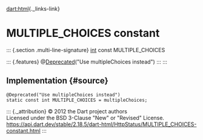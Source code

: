 [dart:html](../../dart-html/dart-html-library){._links-link}

MULTIPLE\_CHOICES constant
==========================

::: {.section .multi-line-signature}
[int](../../dart-core/int-class) const MULTIPLE\_CHOICES

::: {.features}
@[Deprecated](../../dart-core/deprecated-class)(\"Use multipleChoices
instead\")
:::
:::

Implementation {#source}
--------------

``` {.language-dart data-language="dart"}
@Deprecated("Use multipleChoices instead")
static const int MULTIPLE_CHOICES = multipleChoices;
```

::: {._attribution}
© 2012 the Dart project authors\
Licensed under the BSD 3-Clause \"New\" or \"Revised\" License.\
<https://api.dart.dev/stable/2.18.5/dart-html/HttpStatus/MULTIPLE_CHOICES-constant.html>
:::
